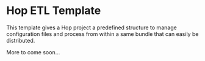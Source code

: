 # Hop ETL Template

This template gives a Hop project a predefined structure to manage configuration files and process from within a same bundle that can easily be distributed.

More to come soon...